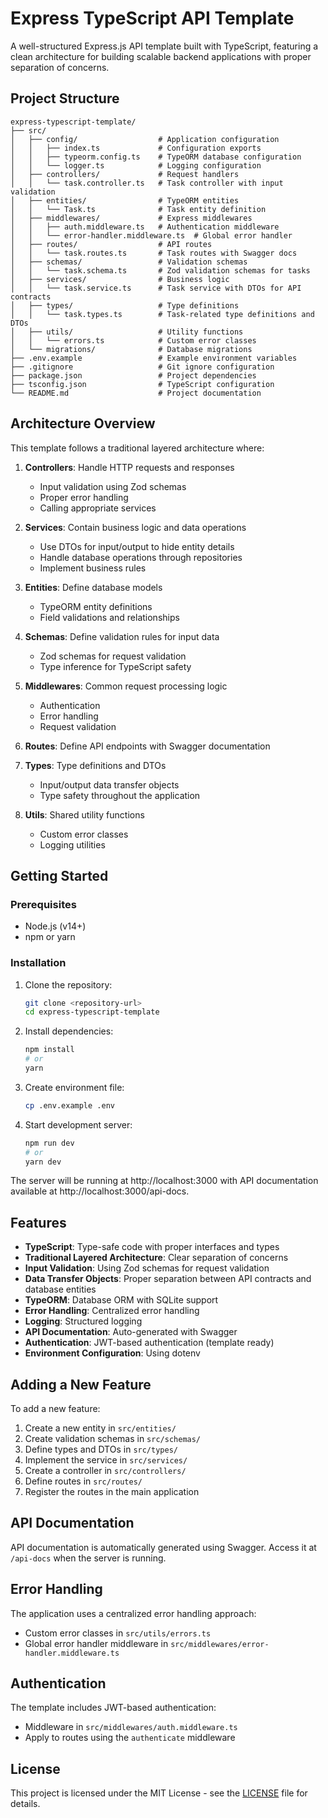 # Express TypeScript API Template

A well-structured Express.js API template built with TypeScript, featuring a clean architecture for building scalable backend applications with proper separation of concerns.

## Project Structure

```
express-typescript-template/
├── src/
│   ├── config/                  # Application configuration
│   │   ├── index.ts             # Configuration exports
│   │   ├── typeorm.config.ts    # TypeORM database configuration
│   │   └── logger.ts            # Logging configuration
│   ├── controllers/             # Request handlers
│   │   └── task.controller.ts   # Task controller with input validation
│   ├── entities/                # TypeORM entities
│   │   └── Task.ts              # Task entity definition
│   ├── middlewares/             # Express middlewares
│   │   ├── auth.middleware.ts   # Authentication middleware
│   │   └── error-handler.middleware.ts  # Global error handler
│   ├── routes/                  # API routes
│   │   └── task.routes.ts       # Task routes with Swagger docs
│   ├── schemas/                 # Validation schemas
│   │   └── task.schema.ts       # Zod validation schemas for tasks
│   ├── services/                # Business logic
│   │   └── task.service.ts      # Task service with DTOs for API contracts
│   ├── types/                   # Type definitions
│   │   └── task.types.ts        # Task-related type definitions and DTOs
│   ├── utils/                   # Utility functions
│   │   └── errors.ts            # Custom error classes
│   └── migrations/              # Database migrations
├── .env.example                 # Example environment variables
├── .gitignore                   # Git ignore configuration
├── package.json                 # Project dependencies
├── tsconfig.json                # TypeScript configuration
└── README.md                    # Project documentation
```

## Architecture Overview

This template follows a traditional layered architecture where:

1. **Controllers**: Handle HTTP requests and responses
   - Input validation using Zod schemas
   - Proper error handling
   - Calling appropriate services

2. **Services**: Contain business logic and data operations
   - Use DTOs for input/output to hide entity details
   - Handle database operations through repositories
   - Implement business rules

3. **Entities**: Define database models
   - TypeORM entity definitions
   - Field validations and relationships

4. **Schemas**: Define validation rules for input data
   - Zod schemas for request validation
   - Type inference for TypeScript safety

5. **Middlewares**: Common request processing logic
   - Authentication
   - Error handling
   - Request validation

6. **Routes**: Define API endpoints with Swagger documentation

7. **Types**: Type definitions and DTOs
   - Input/output data transfer objects
   - Type safety throughout the application

8. **Utils**: Shared utility functions
   - Custom error classes
   - Logging utilities

## Getting Started

### Prerequisites

- Node.js (v14+)
- npm or yarn

### Installation

1. Clone the repository:
   ```bash
   git clone <repository-url>
   cd express-typescript-template
   ```

2. Install dependencies:
   ```bash
   npm install
   # or
   yarn
   ```

3. Create environment file:
   ```bash
   cp .env.example .env
   ```

4. Start development server:
   ```bash
   npm run dev
   # or
   yarn dev
   ```

The server will be running at http://localhost:3000 with API documentation available at http://localhost:3000/api-docs.

## Features

- **TypeScript**: Type-safe code with proper interfaces and types
- **Traditional Layered Architecture**: Clear separation of concerns
- **Input Validation**: Using Zod schemas for request validation
- **Data Transfer Objects**: Proper separation between API contracts and database entities
- **TypeORM**: Database ORM with SQLite support
- **Error Handling**: Centralized error handling
- **Logging**: Structured logging
- **API Documentation**: Auto-generated with Swagger
- **Authentication**: JWT-based authentication (template ready)
- **Environment Configuration**: Using dotenv

## Adding a New Feature

To add a new feature:

1. Create a new entity in `src/entities/`
2. Create validation schemas in `src/schemas/`
3. Define types and DTOs in `src/types/`
4. Implement the service in `src/services/`
5. Create a controller in `src/controllers/`
6. Define routes in `src/routes/`
7. Register the routes in the main application

## API Documentation

API documentation is automatically generated using Swagger. Access it at `/api-docs` when the server is running.

## Error Handling

The application uses a centralized error handling approach:

- Custom error classes in `src/utils/errors.ts`
- Global error handler middleware in `src/middlewares/error-handler.middleware.ts`

## Authentication

The template includes JWT-based authentication:

- Middleware in `src/middlewares/auth.middleware.ts`
- Apply to routes using the `authenticate` middleware

## License

This project is licensed under the MIT License - see the [LICENSE](./LICENSE) file for details.
